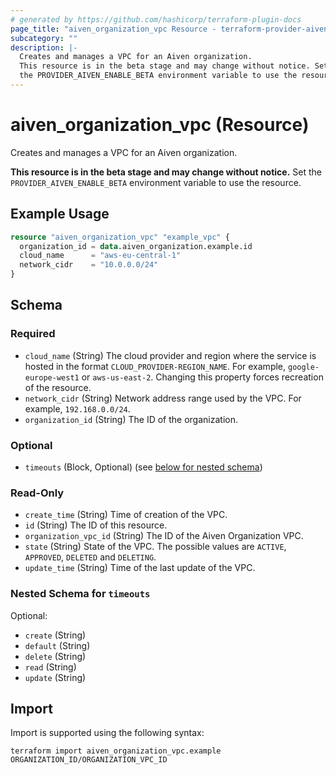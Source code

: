```yaml
---
# generated by https://github.com/hashicorp/terraform-plugin-docs
page_title: "aiven_organization_vpc Resource - terraform-provider-aiven"
subcategory: ""
description: |-
  Creates and manages a VPC for an Aiven organization.
  This resource is in the beta stage and may change without notice. Set
  the PROVIDER_AIVEN_ENABLE_BETA environment variable to use the resource.
---
```


# aiven_organization_vpc (Resource)

Creates and manages a VPC for an Aiven organization.

**This resource is in the beta stage and may change without notice.** Set
the `PROVIDER_AIVEN_ENABLE_BETA` environment variable to use the resource.

## Example Usage

```terraform
resource "aiven_organization_vpc" "example_vpc" {
  organization_id = data.aiven_organization.example.id
  cloud_name      = "aws-eu-central-1"
  network_cidr    = "10.0.0.0/24"
}
```

<!-- schema generated by tfplugindocs -->
## Schema

### Required

- `cloud_name` (String) The cloud provider and region where the service is hosted in the format `CLOUD_PROVIDER-REGION_NAME`. For example, `google-europe-west1` or `aws-us-east-2`. Changing this property forces recreation of the resource.
- `network_cidr` (String) Network address range used by the VPC. For example, `192.168.0.0/24`.
- `organization_id` (String) The ID of the organization.

### Optional

- `timeouts` (Block, Optional) (see [below for nested schema](#nestedblock--timeouts))

### Read-Only

- `create_time` (String) Time of creation of the VPC.
- `id` (String) The ID of this resource.
- `organization_vpc_id` (String) The ID of the Aiven Organization VPC.
- `state` (String) State of the VPC. The possible values are `ACTIVE`, `APPROVED`, `DELETED` and `DELETING`.
- `update_time` (String) Time of the last update of the VPC.

<a id="nestedblock--timeouts"></a>
### Nested Schema for `timeouts`

Optional:

- `create` (String)
- `default` (String)
- `delete` (String)
- `read` (String)
- `update` (String)

## Import

Import is supported using the following syntax:

```shell
terraform import aiven_organization_vpc.example ORGANIZATION_ID/ORGANIZATION_VPC_ID
```
